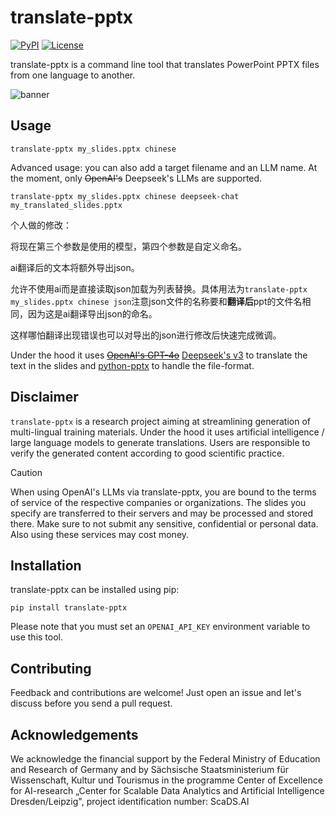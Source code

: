 # translate-pptx
[![PyPI](https://img.shields.io/pypi/v/translate-pptx.svg?color=green)](https://pypi.org/project/translate-pptx)
[![License](https://img.shields.io/pypi/l/translate-pptx.svg?color=green)](https://github.com/haesleinhuepf/translate-pptx/raw/main/LICENSE)

translate-pptx is a command line tool that translates PowerPoint PPTX files from one language to another.

![banner](https://github.com/haesleinhuepf/translate-pptx/raw/main/docs/images/banner.png)

## Usage

```
translate-pptx my_slides.pptx chinese
```

Advanced usage: you can also add a target filename and an LLM name. At the moment, only ~~OpenAI's~~ Deepseek's LLMs are supported. 

```
translate-pptx my_slides.pptx chinese deepseek-chat my_translated_slides.pptx
```

个人做的修改：

将现在第三个参数是使用的模型，第四个参数是自定义命名。

ai翻译后的文本将额外导出json。

允许不使用ai而是直接读取json加载为列表替换。具体用法为`translate-pptx my_slides.pptx chinese json`注意json文件的名称要和**翻译后**ppt的文件名相同，因为这是ai翻译导出json的命名。

这样哪怕翻译出现错误也可以对导出的json进行修改后快速完成微调。

Under the hood it uses ~~[OpenAI's GPT-4o](https://openai.com/blog/openai-api)~~ [Deepseek's v3](https://api-docs.deepseek.com/zh-cn/) to translate the text in the slides and [python-pptx](https://github.com/scanny/python-pptx) to handle the file-format.

## Disclaimer

`translate-pptx` is a research project aiming at streamlining generation of multi-lingual training materials. Under the hood it uses
artificial intelligence / large language models to generate translations. 
Users are responsible to verify the generated content according to good scientific practice.

> [!CAUTION]
> When using OpenAI's LLMs via translate-pptx, you are bound to the terms of service 
> of the respective companies or organizations.
> The slides you specify are transferred to their servers and may be processed and stored there. 
> Make sure to not submit any sensitive, confidential or personal data. Also using these services may cost money.

## Installation

translate-pptx can be installed using pip:

```
pip install translate-pptx
```

Please note that you must set an `OPENAI_API_KEY` environment variable to use this tool.

## Contributing

Feedback and contributions are welcome! Just open an issue and let's discuss before you send a pull request.

## Acknowledgements

We acknowledge the financial support by the Federal Ministry of Education and Research of Germany and by Sächsische Staatsministerium für Wissenschaft, Kultur und Tourismus in the programme Center of Excellence for AI-research „Center for Scalable Data Analytics and Artificial Intelligence Dresden/Leipzig", project identification number: ScaDS.AI
